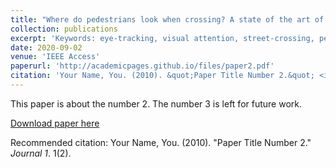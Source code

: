 ```yaml
---
title: "Where do pedestrians look when crossing? A state of the art of the eye-tracking studies"
collection: publications
excerpt: 'Keywords: eye-tracking, visual attention, street-crossing, pedestrians, automated vehicles'
date: 2020-09-02
venue: 'IEEE Access'
paperurl: 'http://academicpages.github.io/files/paper2.pdf'
citation: 'Your Name, You. (2010). &quot;Paper Title Number 2.&quot; <i>Journal 1</i>. 1(2).'
---
```

This paper is about the number 2. The number 3 is left for future work.

[Download paper here](http://academicpages.github.io/files/paper2.pdf)

Recommended citation: Your Name, You. (2010). "Paper Title Number 2." <i>Journal 1</i>. 1(2).
